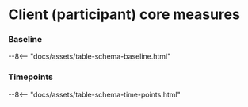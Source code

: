 # Client (participant) core measures

### Baseline

--8<-- "docs/assets/table-schema-baseline.html"

### Timepoints

--8<-- "docs/assets/table-schema-time-points.html"


